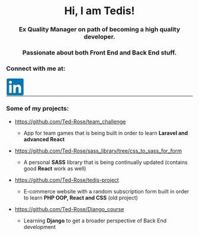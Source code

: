 <h1 align="center">Hi, I am Tedis! </h1>

<h3 align="center">Ex Quality Manager on path of becoming a high quality developer.</h3>
<h3 align="center">Passionate about both Front End and Back End stuff.</h3>

<h3>Connect with me at: </h3>
<a href="https://www.linkedin.com/in/tedis-rozenfelds-197239117/"><img src="https://github.com/devicons/devicon/blob/master/icons/linkedin/linkedin-original.svg" align="left" height="48" width="48" ></a>

<br/>
<br/>

---

<h3>Some of my projects:</h3>


- https://github.com/Ted-Rose/team_challenge
   - App for team games that is being built in order to learn <strong>Laravel and advanced React</strong>
   
- https://github.com/Ted-Rose/sass_library/tree/css_to_sass_for_form
   - A personal <strong>SASS</strong> library that is being continually updated (contains good <strong>React</strong> work as well)

- https://github.com/Ted-Rose/tedis-project
   - E-commerce website with a random subscription form built in order to learn <strong>PHP OOP, React and CSS</strong> (old project)


- https://github.com/Ted-Rose/Django_course
   - Learning <strong>Django</strong> to get a broader perspective of Back End development
